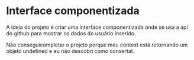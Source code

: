 # Interface componentizada

A ideia do projeto é criar uma interface componentizada onde se usa a api do github para mostrar os dados do usuário inserido.

Não conseguicompletar o projeto porque meu context está retornando um objeto undefined e eu não descobri como consertat.